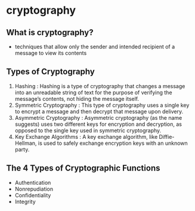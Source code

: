 # cryptography 

## What is cryptography? 
  - techniques that allow only the sender and intended recipient of a message to view its contents

##  Types of Cryptography
  1. Hashing : Hashing is a type of cryptography that changes a message into an unreadable string of text for the purpose of verifying the message’s contents, not hiding the message itself.
  2. Symmetric Cryptography : This type of cryptography uses a single key to encrypt a message and then decrypt that message upon delivery.
  3. Asymmetric Cryptography : Asymmetric cryptography (as the name suggests) uses two different keys for encryption and decryption, as opposed to the single key used in symmetric cryptography.
  4. Key Exchange Algorithms : A key exchange algorithm, like Diffie-Hellman, is used to safely exchange encryption keys with an unknown party.
 
 
 ## The 4 Types of Cryptographic Functions
  - Authentication
  - Nonrepudiation
  - Confidentiality
  - Integrity


